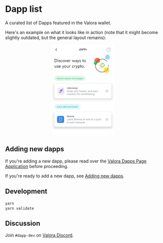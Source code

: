 # Dapp list

A curated list of Dapps featured in the Valora wallet.

Here's an example on what it looks like in action (note that it might become slightly outdated, but the general layout remains):

<p align="center">
  <img src="https://raw.githubusercontent.com/valora-inc/dapp-list/main/in-app-example.png" width=40%>
</p>

## Adding new dapps

If you're adding a new dapp, please read over the [Valora Dapps Page
Application](https://valoraapp.com/submit-dapp) before proceeding.

If you're ready to add a new dapp, see [Adding new
dapps](./docs/adding-new-dapps.md).

## Development

```
yarn
yarn validate
```

## Discussion

Join `#dapp-dev` on [Valora Discord](https://valoraapp.co/discord).
